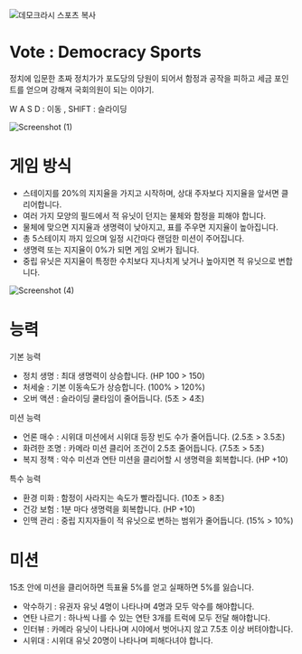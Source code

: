 ![데모크라시 스포츠 복사](https://user-images.githubusercontent.com/37542417/206666497-0033e2b0-c62b-435c-81bd-5e227c780eb1.png)

# Vote : Democracy Sports
정치에 입문한 초짜 정치가가 포도당의 당원이 되어서 함정과 공작을 피하고 세금 포인트를 얻으며 강해져 국회의원이 되는 이야기.

W A S D : 이동 , SHIFT : 슬라이딩

![Screenshot (1)](https://user-images.githubusercontent.com/37542417/206669603-c6e1af57-75f4-4421-85c1-1516554ffbae.png)

# 게임 방식
- 스테이지를 20%의 지지율을 가지고 시작하며, 상대 주자보다 지지율을 앞서면 클리어합니다.
- 여러 가지 모양의 필드에서 적 유닛이 던지는 물체와 함정을 피해야 합니다.
- 물체에 맞으면 지지율과 생명력이 낮아지고, 표를 주우면 지지율이 높아집니다.
- 총 5스테이지 까지 있으며 일정 시간마다 랜덤한 미션이 주어집니다.
- 생명력 또는 지지율이 0%가 되면 게임 오버가 됩니다.
- 중립 유닛은 지지율이 특정한 수치보다 지나치게 낮거나 높아지면 적 유닛으로 변합니다.

![Screenshot (4)](https://user-images.githubusercontent.com/37542417/206669527-7695447a-62f0-45cb-80a1-35fd94338e2d.png)

# 능력
기본 능력
- 정치 생명 : 최대 생명력이 상승합니다. (HP 100 > 150)
- 처세술 : 기본 이동속도가 상승합니다. (100% > 120%)
- 오버 액션 : 슬라이딩 쿨타임이 줄어듭니다. (5초 > 4초)

미션 능력
- 언론 매수 : 시위대 미션에서 시위대 등장 빈도 수가 줄어듭니다. (2.5초 > 3.5초)
- 화려한 조명 : 카메라 미션 클리어 조건이 2.5초 줄어듭니다. (7.5초 > 5초)
- 복지 정책 : 악수 미션과 연탄 미션을 클리어할 시 생명력을 회복합니다. (HP +10) 

특수 능력
- 환경 미화 : 함정이 사라지는 속도가 빨라집니다. (10초 > 8초)
- 건강 보험 : 1분 마다 생명력을 회복합니다. (HP +10)
- 인맥 관리 : 중립 지지자들이 적 유닛으로 변하는 범위가 줄어듭니다. (15% > 10%)



# 미션 
15초 안에 미션을 클리어하면 득표율 5%를 얻고 실패하면 5%를 잃습니다.


- 악수하기 : 유권자 유닛 4명이 나타나며 4명과 모두 악수를 해야합니다.
- 연탄 나르기 : 하나씩 나를 수 있는 연탄 3개를 트럭에 모두 전달 해야합니다.
- 인터뷰 : 카메라 유닛이 나타나며 시야에서 벗어나지 않고 7.5초 이상 버텨야합니다.
- 시위대 : 시위대 유닛 20명이 나타나며 피해다녀야 합니다.

